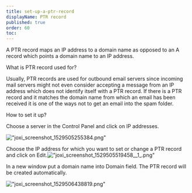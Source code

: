```yaml
---
title: set-up-a-ptr-record
displayName: PTR record
published: true
order: 60
toc:
---
```


A PTR record maps an IP address to a domain name as opposed to an A record which points a domain name to an IP address.


What is PTR record used for?


Usually, PTR records are used for outbound email servers since incoming mail servers might not even consider accepting a message from an IP address which does not identify itself with a PTR record. If there is a PTR record and it matches the domain name from which an email has been received it is one of the ways not to get an email into the spam folder.


How to set it up?


Choose a server in the Control Panel and click on IP addresses.


![\"joxi_screenshot_1529505255384.png\"](\"https://support.gcore.com/hc/article_attachments/360000109377/joxi_screenshot_1529505255384.png\")


Choose the IP address for which you want to set or change a PTR record and click on Edit.![\"joxi_screenshot_1529505519458__1_.png\"](\"https://support.gcore.com/hc/article_attachments/360000109437/joxi_screenshot_1529505519458__1_.png\")


In a new window put a domain name into Domain field. The PTR record will be created automatically.


![\"joxi_screenshot_1529506438819.png\"](\"https://support.gcore.com/hc/article_attachments/360000108618/joxi_screenshot_1529506438819.png\")
